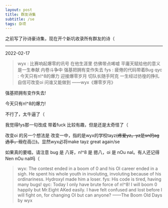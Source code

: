 ```yaml
---
layout: post
title: 群友诗集
subtitle: /se
tags: 杂项
---
```


之前写了孙诗豪诗集，现在开个新坑收录所有群友的诗（

-----

2022-02-17

> wyx : 比赛响起爆零的讯号
在他生涯里
仿佛带点唏嘘
平庸天赋给他的意义
是一生奉献
内卷斗争中
强基把拥有变作失去
fys : 疲倦的代码带着Bug
qyc : 今天只有n!^8的爆力
迎接爆零岁月
切队长随手阿克
一生经过彷徨的挣扎
自信可改变oi
问谁又能做到
——wyx《爆零岁月》

强基把拥有变作失去!

今天只有n!^8的爆力!

不行了，太牛逼了（

我觉得fys那一句改成 带着fuck 比较有趣，但是还是太奇怪了（

改变oi 的另一个想法是 改变一中，指的是wyx的学校tayz~~(疼爱yz。yz是sn的ag选手，现在高三)~~。显然wyx必将make tayz great again/se

如果真的要唱，请注意 bug 是 八哥，n!^8 是 摁八，oi 是 nOu naI。有人还记得 Nen nOu naI吗（

> wyx: The contest ended in a boom of 0
and his OI career
ended in a sigh.
He spent his whole youth
in involuting, involuting
because of his ordinariness.
Hydroxyl made him a loser.
fys: His code is tired, having many bugs!
qyc: Today I only have brute force of n!^8!
I will boom 0 happily
but Mr.Eight AKed easily.
I have felt confused and lost before
I will fight on, for changing OI
but can anyone?
——The Boom Old Days by wyx

